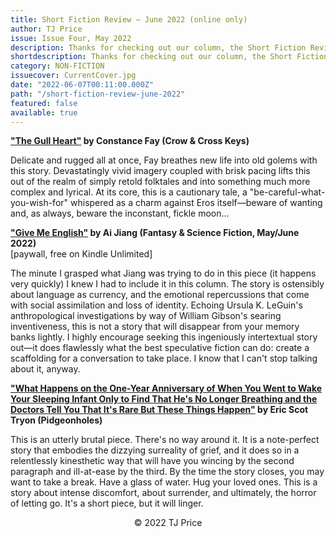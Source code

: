 ```yaml
---
title: Short Fiction Review — June 2022 (online only)
author: TJ Price
issue: Issue Four, May 2022
description: Thanks for checking out our column, the Short Fiction Review, here at Haven Spec! Three short story reviews by TJ Price.
shortdescription: Thanks for checking out our column, the Short Fiction Review, here at Haven Spec! Three short story reviews by TJ Price.
category: NON-FICTION
issuecover: CurrentCover.jpg
date: "2022-06-07T00:11:00.000Z"
path: "/short-fiction-review-june-2022"
featured: false
available: true
---
```


**["The Gull Heart"](https://crowcrosskeys.com/2022/05/25/the-gull-heart-constance-fay/) by Constance Fay (Crow & Cross Keys)**

Delicate and rugged all at once, Fay breathes new life into old golems with this story. Devastatingly vivid imagery coupled with brisk pacing lifts this out of the realm of simply retold folktales and into something much more complex and lyrical. At its core, this is a cautionary tale, a "be-careful-what-you-wish-for" whispered as a charm against Eros itself—beware of wanting and, as always, beware the inconstant, fickle moon...


**["Give Me English"](https://www.sfwa.org/forum/reading/work/6205-give-me-english/) by Ai Jiang (Fantasy & Science Fiction, May/June 2022)** <br />[paywall, free on Kindle Unlimited]

The minute I grasped what Jiang was trying to do in this piece (it happens very quickly) I knew I had to include it in this column. The story is ostensibly about language as currency, and the emotional repercussions that come with social assimilation and loss of identity. Echoing Ursula K. LeGuin's anthropological investigations by way of William Gibson's searing inventiveness, this is not a story that will disappear from your memory banks lightly. I highly encourage seeking this ingeniously intertextual story out—it does flawlessly what the best speculative fiction can do: create a scaffolding for a conversation to take place. I know that I can't stop talking about it, anyway.


**["What Happens on the One-Year Anniversary of When You Went to Wake Your Sleeping Infant Only to Find That He's No Longer Breathing and the Doctors Tell You That It's Rare But These Things Happen"](http://pidgeonholes.com/2022/04/what-happens-on-the-one-year-anniversary-of-when-you-went-to-wake-your-sleeping-infant-only-to-find-hes-no-longer-breathing-and-the-doctors-tell-you-that-its-rare-but-these-things-ha/) by Eric Scot Tryon (Pidgeonholes)**

This is an utterly brutal piece. There's no way around it. It is a note-perfect story that embodies the dizzying surreality of grief, and it does so in a relentlessly kinesthetic way that will have you wincing by the second paragraph and ill-at-ease by the third. By the time the story closes, you may want to take a break. Have a glass of water. Hug your loved ones. This is a story about intense discomfort, about surrender, and ultimately, the horror of letting go. It's a short piece, but it will linger.


<p style="text-align: center;">© 2022 TJ Price</p>